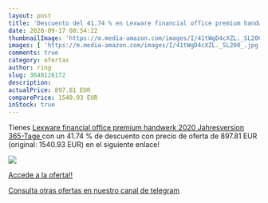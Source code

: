 ```yaml
---
layout: post
title: 'Descuento del 41.74 % en Lexware financial office premium handwer'
date: 2020-09-17 08:54:22
thumbnailImage: 'https://m.media-amazon.com/images/I/41tWgD4cXZL._SL200_.jpg'
images: [ 'https://m.media-amazon.com/images/I/41tWgD4cXZL._SL200_.jpg' ]
comments: true
category: ofertas
author: ring
slug: 3648126172
description:
actualPrice: 897.81 EUR
comparePrice: 1540.93 EUR
inStock: true
---
```


Tienes [Lexware financial office premium handwerk 2020 Jahresversion  365-Tage ](https://www.amazon.com/dp/3648126172/?tag=redken08-20) con un 41.74 % de descuento con precio de oferta de 897.81 EUR (original: 1540.93 EUR) en el siguiente enlace!

[![](https://m.media-amazon.com/images/I/41tWgD4cXZL._SL200_.jpg)](https://www.amazon.com/dp/3648126172/?tag=redken08-20)

[Accede a la oferta!!](https://www.amazon.com/dp/3648126172/?tag=redken08-20)

[Consulta otras ofertas en nuestro canal de telegram](https://t.me/s/ofertas25)
